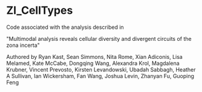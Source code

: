 # ZI_CellTypes

Code associated with the analysis described in 

"Multimodal analysis reveals cellular diversity and divergent circuits of the zona incerta" 

Authored by 
Ryan Kast, Sean Simmons, Nita Rome, Xian Adiconis, Lisa Melamed, Kate McCabe, Dongqing Wang, Alexandra Krol, Magdalena Krubner, Vincent Prevosto, Kirsten Levandowski, Ubadah Sabbagh, Heather A Sullivan, Ian Wickersham, Fan Wang, Joshua Levin, Zhanyan Fu, Guoping Feng

